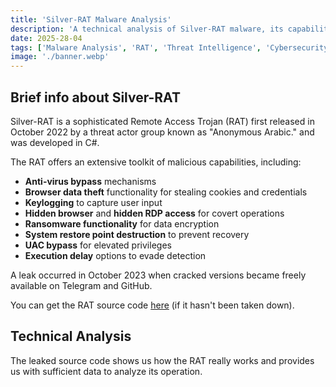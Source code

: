 ```yaml
---
title: 'Silver-RAT Malware Analysis'
description: 'A technical analysis of Silver-RAT malware, its capabilities, and detection methods'
date: 2025-28-04
tags: ['Malware Analysis', 'RAT', 'Threat Intelligence', 'Cybersecurity']
image: './banner.webp'
---
```


## Brief info about Silver-RAT

Silver-RAT is a sophisticated Remote Access Trojan (RAT) first released in October 2022 by a threat actor group known as "Anonymous Arabic." and was developed in C#.

The RAT offers an extensive toolkit of malicious capabilities, including:

- **Anti-virus bypass** mechanisms
- **Browser data theft** functionality for stealing cookies and credentials
- **Keylogging** to capture user input
- **Hidden browser** and **hidden RDP access** for covert operations
- **Ransomware functionality** for data encryption
- **System restore point destruction** to prevent recovery
- **UAC bypass** for elevated privileges
- **Execution delay** options to evade detection

A leak occurred in October 2023 when cracked versions became freely available on Telegram and GitHub.

You can get the RAT source code [here](https://github.com/unheard44/fluid_bean/releases/tag/releases) (if it hasn't been taken down).

## Technical Analysis

The leaked source code shows us how the RAT really works and provides us with sufficient data to analyze its operation.


